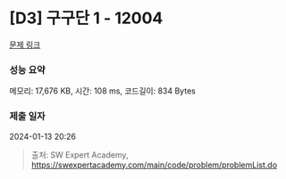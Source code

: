 # [D3] 구구단 1 - 12004 

[문제 링크](https://swexpertacademy.com/main/code/problem/problemDetail.do?contestProbId=AXkcWgFa8sADFAS8) 

### 성능 요약

메모리: 17,676 KB, 시간: 108 ms, 코드길이: 834 Bytes

### 제출 일자

2024-01-13 20:26



> 출처: SW Expert Academy, https://swexpertacademy.com/main/code/problem/problemList.do